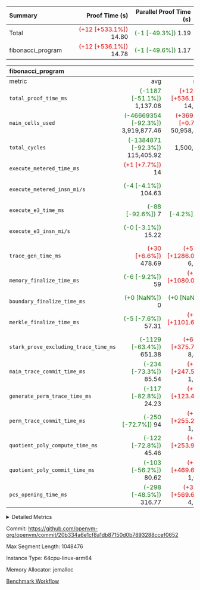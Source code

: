 | Summary | Proof Time (s) | Parallel Proof Time (s) |
|:---|---:|---:|
| Total | <span style='color: red'>(+12 [+533.1%])</span> 14.80 | <span style='color: green'>(-1 [-49.3%])</span> 1.19 |
| fibonacci_program | <span style='color: red'>(+12 [+536.1%])</span> 14.78 | <span style='color: green'>(-1 [-49.6%])</span> 1.17 |


| fibonacci_program |||||
|:---|---:|---:|---:|---:|
|metric|avg|sum|max|min|
| `total_proof_time_ms ` | <span style='color: green'>(-1187 [-51.1%])</span> 1,137.08 | <span style='color: red'>(+12458 [+536.1%])</span> 14,782 | <span style='color: green'>(-1152 [-49.6%])</span> 1,172 | <span style='color: green'>(-1294 [-55.7%])</span> 1,030 |
| `main_cells_used     ` | <span style='color: green'>(-46669354 [-92.3%])</span> 3,919,877.46 | <span style='color: red'>(+369176 [+0.7%])</span> 50,958,407 | <span style='color: green'>(-46621970 [-92.2%])</span> 3,967,261 | <span style='color: green'>(-46853969 [-92.6%])</span> 3,735,262 |
| `total_cycles        ` | <span style='color: green'>(-1384871 [-92.3%])</span> 115,405.92 |  1,500,277 | <span style='color: green'>(-1384277 [-92.3%])</span> 116,000 | <span style='color: green'>(-1392000 [-92.8%])</span> 108,277 |
| `execute_metered_time_ms` | <span style='color: red'>(+1 [+7.7%])</span> 14 | -          | -          | -          |
| `execute_metered_insn_mi/s` | <span style='color: green'>(-4 [-4.1%])</span> 104.63 | -          | <span style='color: green'>(-4 [-4.1%])</span> 104.63 | <span style='color: green'>(-4 [-4.1%])</span> 104.63 |
| `execute_e3_time_ms  ` | <span style='color: green'>(-88 [-92.6%])</span> 7 | <span style='color: green'>(-4 [-4.2%])</span> 91 | <span style='color: green'>(-88 [-92.6%])</span> 7 | <span style='color: green'>(-88 [-92.6%])</span> 7 |
| `execute_e3_insn_mi/s` | <span style='color: green'>(-0 [-3.1%])</span> 15.22 | -          | <span style='color: green'>(-0 [-2.2%])</span> 15.36 | <span style='color: green'>(-1 [-6.2%])</span> 14.73 |
| `trace_gen_time_ms   ` | <span style='color: red'>(+30 [+6.6%])</span> 478.69 | <span style='color: red'>(+5774 [+1286.0%])</span> 6,223 | <span style='color: red'>(+61 [+13.6%])</span> 510 | <span style='color: green'>(-147 [-32.7%])</span> 302 |
| `memory_finalize_time_ms` | <span style='color: green'>(-6 [-9.2%])</span> 59 | <span style='color: red'>(+702 [+1080.0%])</span> 767 | <span style='color: green'>(-1 [-1.5%])</span> 64 | <span style='color: green'>(-8 [-12.3%])</span> 57 |
| `boundary_finalize_time_ms` | <span style='color: green'>(+0 [NaN%])</span> 0 | <span style='color: green'>(+0 [NaN%])</span> 0 | <span style='color: green'>(+0 [NaN%])</span> 0 | <span style='color: green'>(+0 [NaN%])</span> 0 |
| `merkle_finalize_time_ms` | <span style='color: green'>(-5 [-7.6%])</span> 57.31 | <span style='color: red'>(+683 [+1101.6%])</span> 745 |  62 | <span style='color: green'>(-7 [-11.3%])</span> 55 |
| `stark_prove_excluding_trace_time_ms` | <span style='color: green'>(-1129 [-63.4%])</span> 651.38 | <span style='color: red'>(+6688 [+375.7%])</span> 8,468 | <span style='color: green'>(-1059 [-59.5%])</span> 721 | <span style='color: green'>(-1189 [-66.8%])</span> 591 |
| `main_trace_commit_time_ms` | <span style='color: green'>(-234 [-73.3%])</span> 85.54 | <span style='color: red'>(+792 [+247.5%])</span> 1,112 | <span style='color: green'>(-208 [-65.0%])</span> 112 | <span style='color: green'>(-246 [-76.9%])</span> 74 |
| `generate_perm_trace_time_ms` | <span style='color: green'>(-117 [-82.8%])</span> 24.23 | <span style='color: red'>(+174 [+123.4%])</span> 315 | <span style='color: green'>(-114 [-80.9%])</span> 27 | <span style='color: green'>(-121 [-85.8%])</span> 20 |
| `perm_trace_commit_time_ms` | <span style='color: green'>(-250 [-72.7%])</span> 94 | <span style='color: red'>(+878 [+255.2%])</span> 1,222 | <span style='color: green'>(-239 [-69.5%])</span> 105 | <span style='color: green'>(-263 [-76.5%])</span> 81 |
| `quotient_poly_compute_time_ms` | <span style='color: green'>(-122 [-72.8%])</span> 45.46 | <span style='color: red'>(+424 [+253.9%])</span> 591 | <span style='color: green'>(-118 [-70.7%])</span> 49 | <span style='color: green'>(-128 [-76.6%])</span> 39 |
| `quotient_poly_commit_time_ms` | <span style='color: green'>(-103 [-56.2%])</span> 80.62 | <span style='color: red'>(+864 [+469.6%])</span> 1,048 | <span style='color: green'>(-79 [-42.9%])</span> 105 | <span style='color: green'>(-109 [-59.2%])</span> 75 |
| `pcs_opening_time_ms ` | <span style='color: green'>(-298 [-48.5%])</span> 316.77 | <span style='color: red'>(+3503 [+569.6%])</span> 4,118 | <span style='color: green'>(-287 [-46.7%])</span> 328 | <span style='color: green'>(-317 [-51.5%])</span> 298 |



<details>
<summary>Detailed Metrics</summary>

|  | keygen_time_ms | commit_exe_time_ms | app proof_time_ms |
| --- | --- | --- |
|  | 246 | 5 | 58,448 | 

| group | num_segments | memory_to_vec_partition_time_ms | insns | fri.log_blowup | execute_segment_time_ms | execute_metered_time_ms | execute_metered_insn_mi/s |
| --- | --- | --- | --- | --- | --- | --- | --- |
| fibonacci_program | 13 | 23 | 1,500,278 | 1 | 4,408 | 14 | 104.63 | 

| group | air_name | quotient_deg | interactions | constraints |
| --- | --- | --- | --- | --- |
| fibonacci_program | AccessAdapterAir<16> | 2 | 5 | 12 | 
| fibonacci_program | AccessAdapterAir<2> | 2 | 5 | 12 | 
| fibonacci_program | AccessAdapterAir<32> | 2 | 5 | 12 | 
| fibonacci_program | AccessAdapterAir<4> | 2 | 5 | 12 | 
| fibonacci_program | AccessAdapterAir<8> | 2 | 5 | 12 | 
| fibonacci_program | BitwiseOperationLookupAir<8> | 2 | 2 | 4 | 
| fibonacci_program | MemoryMerkleAir<8> | 2 | 4 | 39 | 
| fibonacci_program | PersistentBoundaryAir<8> | 2 | 3 | 7 | 
| fibonacci_program | PhantomAir | 2 | 3 | 5 | 
| fibonacci_program | Poseidon2PeripheryAir<BabyBearParameters>, 1> | 2 | 1 | 286 | 
| fibonacci_program | ProgramAir | 1 | 1 | 4 | 
| fibonacci_program | RangeTupleCheckerAir<2> | 1 | 1 | 4 | 
| fibonacci_program | Rv32HintStoreAir | 2 | 18 | 28 | 
| fibonacci_program | VariableRangeCheckerAir | 1 | 1 | 4 | 
| fibonacci_program | VmAirWrapper<Rv32BaseAluAdapterAir, BaseAluCoreAir<4, 8> | 2 | 20 | 37 | 
| fibonacci_program | VmAirWrapper<Rv32BaseAluAdapterAir, LessThanCoreAir<4, 8> | 2 | 18 | 40 | 
| fibonacci_program | VmAirWrapper<Rv32BaseAluAdapterAir, ShiftCoreAir<4, 8> | 2 | 24 | 91 | 
| fibonacci_program | VmAirWrapper<Rv32BranchAdapterAir, BranchEqualCoreAir<4> | 2 | 11 | 20 | 
| fibonacci_program | VmAirWrapper<Rv32BranchAdapterAir, BranchLessThanCoreAir<4, 8> | 2 | 13 | 35 | 
| fibonacci_program | VmAirWrapper<Rv32CondRdWriteAdapterAir, Rv32JalLuiCoreAir> | 2 | 10 | 18 | 
| fibonacci_program | VmAirWrapper<Rv32JalrAdapterAir, Rv32JalrCoreAir> | 2 | 16 | 20 | 
| fibonacci_program | VmAirWrapper<Rv32LoadStoreAdapterAir, LoadSignExtendCoreAir<4, 8> | 2 | 18 | 33 | 
| fibonacci_program | VmAirWrapper<Rv32LoadStoreAdapterAir, LoadStoreCoreAir<4> | 2 | 17 | 40 | 
| fibonacci_program | VmAirWrapper<Rv32MultAdapterAir, DivRemCoreAir<4, 8> | 2 | 25 | 84 | 
| fibonacci_program | VmAirWrapper<Rv32MultAdapterAir, MulHCoreAir<4, 8> | 2 | 24 | 31 | 
| fibonacci_program | VmAirWrapper<Rv32MultAdapterAir, MultiplicationCoreAir<4, 8> | 2 | 19 | 19 | 
| fibonacci_program | VmAirWrapper<Rv32RdWriteAdapterAir, Rv32AuipcCoreAir> | 2 | 12 | 14 | 
| fibonacci_program | VmConnectorAir | 2 | 5 | 11 | 

| group | air_name | segment | rows | prep_cols | perm_cols | main_cols | cells |
| --- | --- | --- | --- | --- | --- | --- | --- |
| fibonacci_program | AccessAdapterAir<8> | 0 | 64 |  | 16 | 17 | 2,112 | 
| fibonacci_program | AccessAdapterAir<8> | 1 | 16 |  | 16 | 17 | 528 | 
| fibonacci_program | AccessAdapterAir<8> | 10 | 16 |  | 16 | 17 | 528 | 
| fibonacci_program | AccessAdapterAir<8> | 11 | 16 |  | 16 | 17 | 528 | 
| fibonacci_program | AccessAdapterAir<8> | 12 | 64 |  | 16 | 17 | 2,112 | 
| fibonacci_program | AccessAdapterAir<8> | 2 | 16 |  | 16 | 17 | 528 | 
| fibonacci_program | AccessAdapterAir<8> | 3 | 16 |  | 16 | 17 | 528 | 
| fibonacci_program | AccessAdapterAir<8> | 4 | 16 |  | 16 | 17 | 528 | 
| fibonacci_program | AccessAdapterAir<8> | 5 | 16 |  | 16 | 17 | 528 | 
| fibonacci_program | AccessAdapterAir<8> | 6 | 16 |  | 16 | 17 | 528 | 
| fibonacci_program | AccessAdapterAir<8> | 7 | 16 |  | 16 | 17 | 528 | 
| fibonacci_program | AccessAdapterAir<8> | 8 | 16 |  | 16 | 17 | 528 | 
| fibonacci_program | AccessAdapterAir<8> | 9 | 16 |  | 16 | 17 | 528 | 
| fibonacci_program | BitwiseOperationLookupAir<8> | 0 | 65,536 | 3 | 8 | 2 | 655,360 | 
| fibonacci_program | BitwiseOperationLookupAir<8> | 1 | 65,536 | 3 | 8 | 2 | 655,360 | 
| fibonacci_program | BitwiseOperationLookupAir<8> | 10 | 65,536 | 3 | 8 | 2 | 655,360 | 
| fibonacci_program | BitwiseOperationLookupAir<8> | 11 | 65,536 | 3 | 8 | 2 | 655,360 | 
| fibonacci_program | BitwiseOperationLookupAir<8> | 12 | 65,536 | 3 | 8 | 2 | 655,360 | 
| fibonacci_program | BitwiseOperationLookupAir<8> | 2 | 65,536 | 3 | 8 | 2 | 655,360 | 
| fibonacci_program | BitwiseOperationLookupAir<8> | 3 | 65,536 | 3 | 8 | 2 | 655,360 | 
| fibonacci_program | BitwiseOperationLookupAir<8> | 4 | 65,536 | 3 | 8 | 2 | 655,360 | 
| fibonacci_program | BitwiseOperationLookupAir<8> | 5 | 65,536 | 3 | 8 | 2 | 655,360 | 
| fibonacci_program | BitwiseOperationLookupAir<8> | 6 | 65,536 | 3 | 8 | 2 | 655,360 | 
| fibonacci_program | BitwiseOperationLookupAir<8> | 7 | 65,536 | 3 | 8 | 2 | 655,360 | 
| fibonacci_program | BitwiseOperationLookupAir<8> | 8 | 65,536 | 3 | 8 | 2 | 655,360 | 
| fibonacci_program | BitwiseOperationLookupAir<8> | 9 | 65,536 | 3 | 8 | 2 | 655,360 | 
| fibonacci_program | MemoryMerkleAir<8> | 0 | 256 |  | 16 | 32 | 12,288 | 
| fibonacci_program | MemoryMerkleAir<8> | 1 | 128 |  | 16 | 32 | 6,144 | 
| fibonacci_program | MemoryMerkleAir<8> | 10 | 128 |  | 16 | 32 | 6,144 | 
| fibonacci_program | MemoryMerkleAir<8> | 11 | 128 |  | 16 | 32 | 6,144 | 
| fibonacci_program | MemoryMerkleAir<8> | 12 | 256 |  | 16 | 32 | 12,288 | 
| fibonacci_program | MemoryMerkleAir<8> | 2 | 128 |  | 16 | 32 | 6,144 | 
| fibonacci_program | MemoryMerkleAir<8> | 3 | 128 |  | 16 | 32 | 6,144 | 
| fibonacci_program | MemoryMerkleAir<8> | 4 | 128 |  | 16 | 32 | 6,144 | 
| fibonacci_program | MemoryMerkleAir<8> | 5 | 128 |  | 16 | 32 | 6,144 | 
| fibonacci_program | MemoryMerkleAir<8> | 6 | 128 |  | 16 | 32 | 6,144 | 
| fibonacci_program | MemoryMerkleAir<8> | 7 | 128 |  | 16 | 32 | 6,144 | 
| fibonacci_program | MemoryMerkleAir<8> | 8 | 128 |  | 16 | 32 | 6,144 | 
| fibonacci_program | MemoryMerkleAir<8> | 9 | 128 |  | 16 | 32 | 6,144 | 
| fibonacci_program | PersistentBoundaryAir<8> | 0 | 64 |  | 12 | 20 | 2,048 | 
| fibonacci_program | PersistentBoundaryAir<8> | 1 | 16 |  | 12 | 20 | 512 | 
| fibonacci_program | PersistentBoundaryAir<8> | 10 | 16 |  | 12 | 20 | 512 | 
| fibonacci_program | PersistentBoundaryAir<8> | 11 | 16 |  | 12 | 20 | 512 | 
| fibonacci_program | PersistentBoundaryAir<8> | 12 | 64 |  | 12 | 20 | 2,048 | 
| fibonacci_program | PersistentBoundaryAir<8> | 2 | 16 |  | 12 | 20 | 512 | 
| fibonacci_program | PersistentBoundaryAir<8> | 3 | 16 |  | 12 | 20 | 512 | 
| fibonacci_program | PersistentBoundaryAir<8> | 4 | 16 |  | 12 | 20 | 512 | 
| fibonacci_program | PersistentBoundaryAir<8> | 5 | 16 |  | 12 | 20 | 512 | 
| fibonacci_program | PersistentBoundaryAir<8> | 6 | 16 |  | 12 | 20 | 512 | 
| fibonacci_program | PersistentBoundaryAir<8> | 7 | 16 |  | 12 | 20 | 512 | 
| fibonacci_program | PersistentBoundaryAir<8> | 8 | 16 |  | 12 | 20 | 512 | 
| fibonacci_program | PersistentBoundaryAir<8> | 9 | 16 |  | 12 | 20 | 512 | 
| fibonacci_program | PhantomAir | 0 | 1 |  | 12 | 6 | 18 | 
| fibonacci_program | PhantomAir | 1 | 1 |  | 12 | 6 | 18 | 
| fibonacci_program | PhantomAir | 10 | 1 |  | 12 | 6 | 18 | 
| fibonacci_program | PhantomAir | 11 | 1 |  | 12 | 6 | 18 | 
| fibonacci_program | PhantomAir | 12 | 1 |  | 12 | 6 | 18 | 
| fibonacci_program | PhantomAir | 2 | 1 |  | 12 | 6 | 18 | 
| fibonacci_program | PhantomAir | 3 | 1 |  | 12 | 6 | 18 | 
| fibonacci_program | PhantomAir | 4 | 1 |  | 12 | 6 | 18 | 
| fibonacci_program | PhantomAir | 5 | 1 |  | 12 | 6 | 18 | 
| fibonacci_program | PhantomAir | 6 | 1 |  | 12 | 6 | 18 | 
| fibonacci_program | PhantomAir | 7 | 1 |  | 12 | 6 | 18 | 
| fibonacci_program | PhantomAir | 8 | 1 |  | 12 | 6 | 18 | 
| fibonacci_program | PhantomAir | 9 | 1 |  | 12 | 6 | 18 | 
| fibonacci_program | Poseidon2PeripheryAir<BabyBearParameters>, 1> | 0 | 256 |  | 8 | 300 | 78,848 | 
| fibonacci_program | Poseidon2PeripheryAir<BabyBearParameters>, 1> | 1 | 128 |  | 8 | 300 | 39,424 | 
| fibonacci_program | Poseidon2PeripheryAir<BabyBearParameters>, 1> | 10 | 128 |  | 8 | 300 | 39,424 | 
| fibonacci_program | Poseidon2PeripheryAir<BabyBearParameters>, 1> | 11 | 128 |  | 8 | 300 | 39,424 | 
| fibonacci_program | Poseidon2PeripheryAir<BabyBearParameters>, 1> | 12 | 512 |  | 8 | 300 | 157,696 | 
| fibonacci_program | Poseidon2PeripheryAir<BabyBearParameters>, 1> | 2 | 128 |  | 8 | 300 | 39,424 | 
| fibonacci_program | Poseidon2PeripheryAir<BabyBearParameters>, 1> | 3 | 128 |  | 8 | 300 | 39,424 | 
| fibonacci_program | Poseidon2PeripheryAir<BabyBearParameters>, 1> | 4 | 128 |  | 8 | 300 | 39,424 | 
| fibonacci_program | Poseidon2PeripheryAir<BabyBearParameters>, 1> | 5 | 128 |  | 8 | 300 | 39,424 | 
| fibonacci_program | Poseidon2PeripheryAir<BabyBearParameters>, 1> | 6 | 128 |  | 8 | 300 | 39,424 | 
| fibonacci_program | Poseidon2PeripheryAir<BabyBearParameters>, 1> | 7 | 128 |  | 8 | 300 | 39,424 | 
| fibonacci_program | Poseidon2PeripheryAir<BabyBearParameters>, 1> | 8 | 128 |  | 8 | 300 | 39,424 | 
| fibonacci_program | Poseidon2PeripheryAir<BabyBearParameters>, 1> | 9 | 128 |  | 8 | 300 | 39,424 | 
| fibonacci_program | ProgramAir | 0 | 8,192 |  | 8 | 10 | 147,456 | 
| fibonacci_program | ProgramAir | 1 | 8,192 |  | 8 | 10 | 147,456 | 
| fibonacci_program | ProgramAir | 10 | 8,192 |  | 8 | 10 | 147,456 | 
| fibonacci_program | ProgramAir | 11 | 8,192 |  | 8 | 10 | 147,456 | 
| fibonacci_program | ProgramAir | 12 | 8,192 |  | 8 | 10 | 147,456 | 
| fibonacci_program | ProgramAir | 2 | 8,192 |  | 8 | 10 | 147,456 | 
| fibonacci_program | ProgramAir | 3 | 8,192 |  | 8 | 10 | 147,456 | 
| fibonacci_program | ProgramAir | 4 | 8,192 |  | 8 | 10 | 147,456 | 
| fibonacci_program | ProgramAir | 5 | 8,192 |  | 8 | 10 | 147,456 | 
| fibonacci_program | ProgramAir | 6 | 8,192 |  | 8 | 10 | 147,456 | 
| fibonacci_program | ProgramAir | 7 | 8,192 |  | 8 | 10 | 147,456 | 
| fibonacci_program | ProgramAir | 8 | 8,192 |  | 8 | 10 | 147,456 | 
| fibonacci_program | ProgramAir | 9 | 8,192 |  | 8 | 10 | 147,456 | 
| fibonacci_program | RangeTupleCheckerAir<2> | 0 | 524,288 | 2 | 8 | 1 | 4,718,592 | 
| fibonacci_program | RangeTupleCheckerAir<2> | 1 | 524,288 | 2 | 8 | 1 | 4,718,592 | 
| fibonacci_program | RangeTupleCheckerAir<2> | 10 | 524,288 | 2 | 8 | 1 | 4,718,592 | 
| fibonacci_program | RangeTupleCheckerAir<2> | 11 | 524,288 | 2 | 8 | 1 | 4,718,592 | 
| fibonacci_program | RangeTupleCheckerAir<2> | 12 | 524,288 | 2 | 8 | 1 | 4,718,592 | 
| fibonacci_program | RangeTupleCheckerAir<2> | 2 | 524,288 | 2 | 8 | 1 | 4,718,592 | 
| fibonacci_program | RangeTupleCheckerAir<2> | 3 | 524,288 | 2 | 8 | 1 | 4,718,592 | 
| fibonacci_program | RangeTupleCheckerAir<2> | 4 | 524,288 | 2 | 8 | 1 | 4,718,592 | 
| fibonacci_program | RangeTupleCheckerAir<2> | 5 | 524,288 | 2 | 8 | 1 | 4,718,592 | 
| fibonacci_program | RangeTupleCheckerAir<2> | 6 | 524,288 | 2 | 8 | 1 | 4,718,592 | 
| fibonacci_program | RangeTupleCheckerAir<2> | 7 | 524,288 | 2 | 8 | 1 | 4,718,592 | 
| fibonacci_program | RangeTupleCheckerAir<2> | 8 | 524,288 | 2 | 8 | 1 | 4,718,592 | 
| fibonacci_program | RangeTupleCheckerAir<2> | 9 | 524,288 | 2 | 8 | 1 | 4,718,592 | 
| fibonacci_program | Rv32HintStoreAir | 0 | 4 |  | 44 | 32 | 304 | 
| fibonacci_program | VariableRangeCheckerAir | 0 | 262,144 | 2 | 8 | 1 | 2,359,296 | 
| fibonacci_program | VariableRangeCheckerAir | 1 | 262,144 | 2 | 8 | 1 | 2,359,296 | 
| fibonacci_program | VariableRangeCheckerAir | 10 | 262,144 | 2 | 8 | 1 | 2,359,296 | 
| fibonacci_program | VariableRangeCheckerAir | 11 | 262,144 | 2 | 8 | 1 | 2,359,296 | 
| fibonacci_program | VariableRangeCheckerAir | 12 | 262,144 | 2 | 8 | 1 | 2,359,296 | 
| fibonacci_program | VariableRangeCheckerAir | 2 | 262,144 | 2 | 8 | 1 | 2,359,296 | 
| fibonacci_program | VariableRangeCheckerAir | 3 | 262,144 | 2 | 8 | 1 | 2,359,296 | 
| fibonacci_program | VariableRangeCheckerAir | 4 | 262,144 | 2 | 8 | 1 | 2,359,296 | 
| fibonacci_program | VariableRangeCheckerAir | 5 | 262,144 | 2 | 8 | 1 | 2,359,296 | 
| fibonacci_program | VariableRangeCheckerAir | 6 | 262,144 | 2 | 8 | 1 | 2,359,296 | 
| fibonacci_program | VariableRangeCheckerAir | 7 | 262,144 | 2 | 8 | 1 | 2,359,296 | 
| fibonacci_program | VariableRangeCheckerAir | 8 | 262,144 | 2 | 8 | 1 | 2,359,296 | 
| fibonacci_program | VariableRangeCheckerAir | 9 | 262,144 | 2 | 8 | 1 | 2,359,296 | 
| fibonacci_program | VmAirWrapper<Rv32BaseAluAdapterAir, BaseAluCoreAir<4, 8> | 0 | 131,072 |  | 52 | 36 | 11,534,336 | 
| fibonacci_program | VmAirWrapper<Rv32BaseAluAdapterAir, BaseAluCoreAir<4, 8> | 1 | 131,072 |  | 52 | 36 | 11,534,336 | 
| fibonacci_program | VmAirWrapper<Rv32BaseAluAdapterAir, BaseAluCoreAir<4, 8> | 10 | 131,072 |  | 52 | 36 | 11,534,336 | 
| fibonacci_program | VmAirWrapper<Rv32BaseAluAdapterAir, BaseAluCoreAir<4, 8> | 11 | 131,072 |  | 52 | 36 | 11,534,336 | 
| fibonacci_program | VmAirWrapper<Rv32BaseAluAdapterAir, BaseAluCoreAir<4, 8> | 12 | 65,536 |  | 52 | 36 | 5,767,168 | 
| fibonacci_program | VmAirWrapper<Rv32BaseAluAdapterAir, BaseAluCoreAir<4, 8> | 2 | 131,072 |  | 52 | 36 | 11,534,336 | 
| fibonacci_program | VmAirWrapper<Rv32BaseAluAdapterAir, BaseAluCoreAir<4, 8> | 3 | 131,072 |  | 52 | 36 | 11,534,336 | 
| fibonacci_program | VmAirWrapper<Rv32BaseAluAdapterAir, BaseAluCoreAir<4, 8> | 4 | 131,072 |  | 52 | 36 | 11,534,336 | 
| fibonacci_program | VmAirWrapper<Rv32BaseAluAdapterAir, BaseAluCoreAir<4, 8> | 5 | 131,072 |  | 52 | 36 | 11,534,336 | 
| fibonacci_program | VmAirWrapper<Rv32BaseAluAdapterAir, BaseAluCoreAir<4, 8> | 6 | 131,072 |  | 52 | 36 | 11,534,336 | 
| fibonacci_program | VmAirWrapper<Rv32BaseAluAdapterAir, BaseAluCoreAir<4, 8> | 7 | 131,072 |  | 52 | 36 | 11,534,336 | 
| fibonacci_program | VmAirWrapper<Rv32BaseAluAdapterAir, BaseAluCoreAir<4, 8> | 8 | 131,072 |  | 52 | 36 | 11,534,336 | 
| fibonacci_program | VmAirWrapper<Rv32BaseAluAdapterAir, BaseAluCoreAir<4, 8> | 9 | 131,072 |  | 52 | 36 | 11,534,336 | 
| fibonacci_program | VmAirWrapper<Rv32BaseAluAdapterAir, LessThanCoreAir<4, 8> | 0 | 32,768 |  | 40 | 37 | 2,523,136 | 
| fibonacci_program | VmAirWrapper<Rv32BaseAluAdapterAir, LessThanCoreAir<4, 8> | 1 | 32,768 |  | 40 | 37 | 2,523,136 | 
| fibonacci_program | VmAirWrapper<Rv32BaseAluAdapterAir, LessThanCoreAir<4, 8> | 10 | 32,768 |  | 40 | 37 | 2,523,136 | 
| fibonacci_program | VmAirWrapper<Rv32BaseAluAdapterAir, LessThanCoreAir<4, 8> | 11 | 32,768 |  | 40 | 37 | 2,523,136 | 
| fibonacci_program | VmAirWrapper<Rv32BaseAluAdapterAir, LessThanCoreAir<4, 8> | 12 | 32,768 |  | 40 | 37 | 2,523,136 | 
| fibonacci_program | VmAirWrapper<Rv32BaseAluAdapterAir, LessThanCoreAir<4, 8> | 2 | 32,768 |  | 40 | 37 | 2,523,136 | 
| fibonacci_program | VmAirWrapper<Rv32BaseAluAdapterAir, LessThanCoreAir<4, 8> | 3 | 32,768 |  | 40 | 37 | 2,523,136 | 
| fibonacci_program | VmAirWrapper<Rv32BaseAluAdapterAir, LessThanCoreAir<4, 8> | 4 | 32,768 |  | 40 | 37 | 2,523,136 | 
| fibonacci_program | VmAirWrapper<Rv32BaseAluAdapterAir, LessThanCoreAir<4, 8> | 5 | 32,768 |  | 40 | 37 | 2,523,136 | 
| fibonacci_program | VmAirWrapper<Rv32BaseAluAdapterAir, LessThanCoreAir<4, 8> | 6 | 32,768 |  | 40 | 37 | 2,523,136 | 
| fibonacci_program | VmAirWrapper<Rv32BaseAluAdapterAir, LessThanCoreAir<4, 8> | 7 | 32,768 |  | 40 | 37 | 2,523,136 | 
| fibonacci_program | VmAirWrapper<Rv32BaseAluAdapterAir, LessThanCoreAir<4, 8> | 8 | 32,768 |  | 40 | 37 | 2,523,136 | 
| fibonacci_program | VmAirWrapper<Rv32BaseAluAdapterAir, LessThanCoreAir<4, 8> | 9 | 32,768 |  | 40 | 37 | 2,523,136 | 
| fibonacci_program | VmAirWrapper<Rv32BranchAdapterAir, BranchEqualCoreAir<4> | 0 | 16,384 |  | 28 | 26 | 884,736 | 
| fibonacci_program | VmAirWrapper<Rv32BranchAdapterAir, BranchEqualCoreAir<4> | 1 | 16,384 |  | 28 | 26 | 884,736 | 
| fibonacci_program | VmAirWrapper<Rv32BranchAdapterAir, BranchEqualCoreAir<4> | 10 | 16,384 |  | 28 | 26 | 884,736 | 
| fibonacci_program | VmAirWrapper<Rv32BranchAdapterAir, BranchEqualCoreAir<4> | 11 | 16,384 |  | 28 | 26 | 884,736 | 
| fibonacci_program | VmAirWrapper<Rv32BranchAdapterAir, BranchEqualCoreAir<4> | 12 | 16,384 |  | 28 | 26 | 884,736 | 
| fibonacci_program | VmAirWrapper<Rv32BranchAdapterAir, BranchEqualCoreAir<4> | 2 | 16,384 |  | 28 | 26 | 884,736 | 
| fibonacci_program | VmAirWrapper<Rv32BranchAdapterAir, BranchEqualCoreAir<4> | 3 | 16,384 |  | 28 | 26 | 884,736 | 
| fibonacci_program | VmAirWrapper<Rv32BranchAdapterAir, BranchEqualCoreAir<4> | 4 | 16,384 |  | 28 | 26 | 884,736 | 
| fibonacci_program | VmAirWrapper<Rv32BranchAdapterAir, BranchEqualCoreAir<4> | 5 | 16,384 |  | 28 | 26 | 884,736 | 
| fibonacci_program | VmAirWrapper<Rv32BranchAdapterAir, BranchEqualCoreAir<4> | 6 | 16,384 |  | 28 | 26 | 884,736 | 
| fibonacci_program | VmAirWrapper<Rv32BranchAdapterAir, BranchEqualCoreAir<4> | 7 | 16,384 |  | 28 | 26 | 884,736 | 
| fibonacci_program | VmAirWrapper<Rv32BranchAdapterAir, BranchEqualCoreAir<4> | 8 | 16,384 |  | 28 | 26 | 884,736 | 
| fibonacci_program | VmAirWrapper<Rv32BranchAdapterAir, BranchEqualCoreAir<4> | 9 | 16,384 |  | 28 | 26 | 884,736 | 
| fibonacci_program | VmAirWrapper<Rv32BranchAdapterAir, BranchLessThanCoreAir<4, 8> | 0 | 8 |  | 32 | 32 | 512 | 
| fibonacci_program | VmAirWrapper<Rv32BranchAdapterAir, BranchLessThanCoreAir<4, 8> | 12 | 2 |  | 32 | 32 | 128 | 
| fibonacci_program | VmAirWrapper<Rv32CondRdWriteAdapterAir, Rv32JalLuiCoreAir> | 0 | 8,192 |  | 28 | 18 | 376,832 | 
| fibonacci_program | VmAirWrapper<Rv32CondRdWriteAdapterAir, Rv32JalLuiCoreAir> | 1 | 8,192 |  | 28 | 18 | 376,832 | 
| fibonacci_program | VmAirWrapper<Rv32CondRdWriteAdapterAir, Rv32JalLuiCoreAir> | 10 | 8,192 |  | 28 | 18 | 376,832 | 
| fibonacci_program | VmAirWrapper<Rv32CondRdWriteAdapterAir, Rv32JalLuiCoreAir> | 11 | 8,192 |  | 28 | 18 | 376,832 | 
| fibonacci_program | VmAirWrapper<Rv32CondRdWriteAdapterAir, Rv32JalLuiCoreAir> | 12 | 8,192 |  | 28 | 18 | 376,832 | 
| fibonacci_program | VmAirWrapper<Rv32CondRdWriteAdapterAir, Rv32JalLuiCoreAir> | 2 | 8,192 |  | 28 | 18 | 376,832 | 
| fibonacci_program | VmAirWrapper<Rv32CondRdWriteAdapterAir, Rv32JalLuiCoreAir> | 3 | 8,192 |  | 28 | 18 | 376,832 | 
| fibonacci_program | VmAirWrapper<Rv32CondRdWriteAdapterAir, Rv32JalLuiCoreAir> | 4 | 8,192 |  | 28 | 18 | 376,832 | 
| fibonacci_program | VmAirWrapper<Rv32CondRdWriteAdapterAir, Rv32JalLuiCoreAir> | 5 | 8,192 |  | 28 | 18 | 376,832 | 
| fibonacci_program | VmAirWrapper<Rv32CondRdWriteAdapterAir, Rv32JalLuiCoreAir> | 6 | 8,192 |  | 28 | 18 | 376,832 | 
| fibonacci_program | VmAirWrapper<Rv32CondRdWriteAdapterAir, Rv32JalLuiCoreAir> | 7 | 8,192 |  | 28 | 18 | 376,832 | 
| fibonacci_program | VmAirWrapper<Rv32CondRdWriteAdapterAir, Rv32JalLuiCoreAir> | 8 | 8,192 |  | 28 | 18 | 376,832 | 
| fibonacci_program | VmAirWrapper<Rv32CondRdWriteAdapterAir, Rv32JalLuiCoreAir> | 9 | 8,192 |  | 28 | 18 | 376,832 | 
| fibonacci_program | VmAirWrapper<Rv32JalrAdapterAir, Rv32JalrCoreAir> | 0 | 16 |  | 36 | 28 | 1,024 | 
| fibonacci_program | VmAirWrapper<Rv32JalrAdapterAir, Rv32JalrCoreAir> | 12 | 16 |  | 36 | 28 | 1,024 | 
| fibonacci_program | VmAirWrapper<Rv32LoadStoreAdapterAir, LoadStoreCoreAir<4> | 0 | 32 |  | 52 | 41 | 2,976 | 
| fibonacci_program | VmAirWrapper<Rv32LoadStoreAdapterAir, LoadStoreCoreAir<4> | 12 | 64 |  | 52 | 41 | 5,952 | 
| fibonacci_program | VmAirWrapper<Rv32RdWriteAdapterAir, Rv32AuipcCoreAir> | 0 | 8 |  | 28 | 20 | 384 | 
| fibonacci_program | VmAirWrapper<Rv32RdWriteAdapterAir, Rv32AuipcCoreAir> | 12 | 8 |  | 28 | 20 | 384 | 
| fibonacci_program | VmConnectorAir | 0 | 2 | 1 | 16 | 5 | 42 | 
| fibonacci_program | VmConnectorAir | 1 | 2 | 1 | 16 | 5 | 42 | 
| fibonacci_program | VmConnectorAir | 10 | 2 | 1 | 16 | 5 | 42 | 
| fibonacci_program | VmConnectorAir | 11 | 2 | 1 | 16 | 5 | 42 | 
| fibonacci_program | VmConnectorAir | 12 | 2 | 1 | 16 | 5 | 42 | 
| fibonacci_program | VmConnectorAir | 2 | 2 | 1 | 16 | 5 | 42 | 
| fibonacci_program | VmConnectorAir | 3 | 2 | 1 | 16 | 5 | 42 | 
| fibonacci_program | VmConnectorAir | 4 | 2 | 1 | 16 | 5 | 42 | 
| fibonacci_program | VmConnectorAir | 5 | 2 | 1 | 16 | 5 | 42 | 
| fibonacci_program | VmConnectorAir | 6 | 2 | 1 | 16 | 5 | 42 | 
| fibonacci_program | VmConnectorAir | 7 | 2 | 1 | 16 | 5 | 42 | 
| fibonacci_program | VmConnectorAir | 8 | 2 | 1 | 16 | 5 | 42 | 
| fibonacci_program | VmConnectorAir | 9 | 2 | 1 | 16 | 5 | 42 | 

| group | segment | trace_gen_time_ms | total_proof_time_ms | total_cycles | total_cells | stark_prove_excluding_trace_time_ms | quotient_poly_compute_time_ms | quotient_poly_commit_time_ms | prove_segment_time_ms | perm_trace_commit_time_ms | pcs_opening_time_ms | merkle_finalize_time_ms | memory_to_vec_partition_time_ms | memory_finalize_time_ms | main_trace_commit_time_ms | main_cells_used | insns | generate_perm_trace_time_ms | execute_e3_time_ms | execute_e3_insn_mi/s | boundary_finalize_time_ms |
| --- | --- | --- | --- | --- | --- | --- | --- | --- | --- | --- | --- | --- | --- | --- | --- | --- | --- | --- | --- | --- | --- |
| fibonacci_program | 0 | 302 | 1,030 | 116,000 | 23,300,300 | 721 | 49 | 105 | 892 | 98 | 328 | 62 | 26 | 64 | 112 | 3,967,261 | 116,000 | 25 | 7 | 14.73 | 0 | 
| fibonacci_program | 1 | 487 | 1,151 | 116,000 | 23,246,412 | 657 | 48 | 86 | 791 | 96 | 315 | 55 | 23 | 58 | 84 | 3,932,356 | 116,000 | 24 | 7 | 15.36 | 0 | 
| fibonacci_program | 10 | 479 | 1,131 | 116,000 | 23,246,412 | 645 | 45 | 77 | 778 | 93 | 316 | 55 | 23 | 57 | 84 | 3,932,356 | 116,000 | 26 | 7 | 15.27 | 0 | 
| fibonacci_program | 11 | 509 | 1,167 | 116,000 | 23,246,412 | 651 | 46 | 77 | 785 | 93 | 320 | 59 | 27 | 60 | 84 | 3,932,348 | 116,000 | 23 | 7 | 14.87 | 0 | 
| fibonacci_program | 12 | 490 | 1,088 | 108,277 | 17,614,268 | 591 | 39 | 75 | 753 | 81 | 298 | 58 | 24 | 59 | 74 | 3,735,262 | 108,278 | 20 | 7 | 15.33 | 0 | 
| fibonacci_program | 2 | 494 | 1,155 | 116,000 | 23,246,412 | 654 | 48 | 78 | 787 | 93 | 319 | 57 | 24 | 59 | 84 | 3,932,348 | 116,000 | 23 | 7 | 15.25 | 0 | 
| fibonacci_program | 3 | 484 | 1,149 | 116,000 | 23,246,412 | 658 | 48 | 85 | 791 | 94 | 318 | 58 | 26 | 60 | 85 | 3,932,356 | 116,000 | 24 | 7 | 15.33 | 0 | 
| fibonacci_program | 4 | 488 | 1,145 | 116,000 | 23,246,412 | 650 | 48 | 79 | 783 | 94 | 315 | 55 | 24 | 57 | 84 | 3,932,356 | 116,000 | 25 | 7 | 15.30 | 0 | 
| fibonacci_program | 5 | 505 | 1,160 | 116,000 | 23,246,412 | 648 | 48 | 77 | 781 | 94 | 317 | 56 | 24 | 58 | 84 | 3,932,348 | 116,000 | 24 | 7 | 15.33 | 0 | 
| fibonacci_program | 6 | 486 | 1,135 | 116,000 | 23,246,412 | 642 | 43 | 78 | 776 | 94 | 314 | 58 | 25 | 60 | 85 | 3,932,356 | 116,000 | 25 | 7 | 15.26 | 0 | 
| fibonacci_program | 7 | 484 | 1,140 | 116,000 | 23,246,412 | 649 | 45 | 78 | 782 | 94 | 318 | 58 | 25 | 59 | 85 | 3,932,356 | 116,000 | 25 | 7 | 15.24 | 0 | 
| fibonacci_program | 8 | 510 | 1,159 | 116,000 | 23,246,412 | 642 | 42 | 77 | 776 | 93 | 320 | 56 | 23 | 58 | 83 | 3,932,348 | 116,000 | 24 | 7 | 15.32 | 0 | 
| fibonacci_program | 9 | 505 | 1,172 | 116,000 | 23,246,412 | 660 | 42 | 76 | 793 | 105 | 320 | 58 | 25 | 58 | 84 | 3,932,356 | 116,000 | 27 | 7 | 15.33 | 0 | 

| group | segment | trace_height_constraint | weighted_sum | threshold |
| --- | --- | --- | --- | --- |
| fibonacci_program | 0 | 0 | 376,974 | 2,013,265,921 | 
| fibonacci_program | 0 | 1 | 1,065,544 | 2,013,265,921 | 
| fibonacci_program | 0 | 2 | 188,487 | 2,013,265,921 | 
| fibonacci_program | 0 | 3 | 1,065,548 | 2,013,265,921 | 
| fibonacci_program | 0 | 4 | 832 | 2,013,265,921 | 
| fibonacci_program | 0 | 5 | 320 | 2,013,265,921 | 
| fibonacci_program | 0 | 6 | 778,324 | 2,013,265,921 | 
| fibonacci_program | 0 | 7 |  | 2,013,265,921 | 
| fibonacci_program | 0 | 8 | 4,401,981 | 2,013,265,921 | 
| fibonacci_program | 1 | 0 | 376,838 | 2,013,265,921 | 
| fibonacci_program | 1 | 1 | 1,065,024 | 2,013,265,921 | 
| fibonacci_program | 1 | 2 | 188,419 | 2,013,265,921 | 
| fibonacci_program | 1 | 3 | 1,064,996 | 2,013,265,921 | 
| fibonacci_program | 1 | 4 | 400 | 2,013,265,921 | 
| fibonacci_program | 1 | 5 | 144 | 2,013,265,921 | 
| fibonacci_program | 1 | 6 | 778,240 | 2,013,265,921 | 
| fibonacci_program | 1 | 7 |  | 2,013,265,921 | 
| fibonacci_program | 1 | 8 | 4,399,885 | 2,013,265,921 | 
| fibonacci_program | 10 | 0 | 376,838 | 2,013,265,921 | 
| fibonacci_program | 10 | 1 | 1,065,024 | 2,013,265,921 | 
| fibonacci_program | 10 | 2 | 188,419 | 2,013,265,921 | 
| fibonacci_program | 10 | 3 | 1,064,996 | 2,013,265,921 | 
| fibonacci_program | 10 | 4 | 400 | 2,013,265,921 | 
| fibonacci_program | 10 | 5 | 144 | 2,013,265,921 | 
| fibonacci_program | 10 | 6 | 778,240 | 2,013,265,921 | 
| fibonacci_program | 10 | 7 |  | 2,013,265,921 | 
| fibonacci_program | 10 | 8 | 4,399,885 | 2,013,265,921 | 
| fibonacci_program | 11 | 0 | 376,838 | 2,013,265,921 | 
| fibonacci_program | 11 | 1 | 1,065,024 | 2,013,265,921 | 
| fibonacci_program | 11 | 2 | 188,419 | 2,013,265,921 | 
| fibonacci_program | 11 | 3 | 1,064,996 | 2,013,265,921 | 
| fibonacci_program | 11 | 4 | 400 | 2,013,265,921 | 
| fibonacci_program | 11 | 5 | 144 | 2,013,265,921 | 
| fibonacci_program | 11 | 6 | 778,240 | 2,013,265,921 | 
| fibonacci_program | 11 | 7 |  | 2,013,265,921 | 
| fibonacci_program | 11 | 8 | 4,399,885 | 2,013,265,921 | 
| fibonacci_program | 12 | 0 | 245,946 | 2,013,265,921 | 
| fibonacci_program | 12 | 1 | 672,472 | 2,013,265,921 | 
| fibonacci_program | 12 | 2 | 122,973 | 2,013,265,921 | 
| fibonacci_program | 12 | 3 | 672,540 | 2,013,265,921 | 
| fibonacci_program | 12 | 4 | 832 | 2,013,265,921 | 
| fibonacci_program | 12 | 5 | 320 | 2,013,265,921 | 
| fibonacci_program | 12 | 6 | 450,620 | 2,013,265,921 | 
| fibonacci_program | 12 | 7 |  | 2,013,265,921 | 
| fibonacci_program | 12 | 8 | 3,091,911 | 2,013,265,921 | 
| fibonacci_program | 2 | 0 | 376,838 | 2,013,265,921 | 
| fibonacci_program | 2 | 1 | 1,065,024 | 2,013,265,921 | 
| fibonacci_program | 2 | 2 | 188,419 | 2,013,265,921 | 
| fibonacci_program | 2 | 3 | 1,064,996 | 2,013,265,921 | 
| fibonacci_program | 2 | 4 | 400 | 2,013,265,921 | 
| fibonacci_program | 2 | 5 | 144 | 2,013,265,921 | 
| fibonacci_program | 2 | 6 | 778,240 | 2,013,265,921 | 
| fibonacci_program | 2 | 7 |  | 2,013,265,921 | 
| fibonacci_program | 2 | 8 | 4,399,885 | 2,013,265,921 | 
| fibonacci_program | 3 | 0 | 376,838 | 2,013,265,921 | 
| fibonacci_program | 3 | 1 | 1,065,024 | 2,013,265,921 | 
| fibonacci_program | 3 | 2 | 188,419 | 2,013,265,921 | 
| fibonacci_program | 3 | 3 | 1,064,996 | 2,013,265,921 | 
| fibonacci_program | 3 | 4 | 400 | 2,013,265,921 | 
| fibonacci_program | 3 | 5 | 144 | 2,013,265,921 | 
| fibonacci_program | 3 | 6 | 778,240 | 2,013,265,921 | 
| fibonacci_program | 3 | 7 |  | 2,013,265,921 | 
| fibonacci_program | 3 | 8 | 4,399,885 | 2,013,265,921 | 
| fibonacci_program | 4 | 0 | 376,838 | 2,013,265,921 | 
| fibonacci_program | 4 | 1 | 1,065,024 | 2,013,265,921 | 
| fibonacci_program | 4 | 2 | 188,419 | 2,013,265,921 | 
| fibonacci_program | 4 | 3 | 1,064,996 | 2,013,265,921 | 
| fibonacci_program | 4 | 4 | 400 | 2,013,265,921 | 
| fibonacci_program | 4 | 5 | 144 | 2,013,265,921 | 
| fibonacci_program | 4 | 6 | 778,240 | 2,013,265,921 | 
| fibonacci_program | 4 | 7 |  | 2,013,265,921 | 
| fibonacci_program | 4 | 8 | 4,399,885 | 2,013,265,921 | 
| fibonacci_program | 5 | 0 | 376,838 | 2,013,265,921 | 
| fibonacci_program | 5 | 1 | 1,065,024 | 2,013,265,921 | 
| fibonacci_program | 5 | 2 | 188,419 | 2,013,265,921 | 
| fibonacci_program | 5 | 3 | 1,064,996 | 2,013,265,921 | 
| fibonacci_program | 5 | 4 | 400 | 2,013,265,921 | 
| fibonacci_program | 5 | 5 | 144 | 2,013,265,921 | 
| fibonacci_program | 5 | 6 | 778,240 | 2,013,265,921 | 
| fibonacci_program | 5 | 7 |  | 2,013,265,921 | 
| fibonacci_program | 5 | 8 | 4,399,885 | 2,013,265,921 | 
| fibonacci_program | 6 | 0 | 376,838 | 2,013,265,921 | 
| fibonacci_program | 6 | 1 | 1,065,024 | 2,013,265,921 | 
| fibonacci_program | 6 | 2 | 188,419 | 2,013,265,921 | 
| fibonacci_program | 6 | 3 | 1,064,996 | 2,013,265,921 | 
| fibonacci_program | 6 | 4 | 400 | 2,013,265,921 | 
| fibonacci_program | 6 | 5 | 144 | 2,013,265,921 | 
| fibonacci_program | 6 | 6 | 778,240 | 2,013,265,921 | 
| fibonacci_program | 6 | 7 |  | 2,013,265,921 | 
| fibonacci_program | 6 | 8 | 4,399,885 | 2,013,265,921 | 
| fibonacci_program | 7 | 0 | 376,838 | 2,013,265,921 | 
| fibonacci_program | 7 | 1 | 1,065,024 | 2,013,265,921 | 
| fibonacci_program | 7 | 2 | 188,419 | 2,013,265,921 | 
| fibonacci_program | 7 | 3 | 1,064,996 | 2,013,265,921 | 
| fibonacci_program | 7 | 4 | 400 | 2,013,265,921 | 
| fibonacci_program | 7 | 5 | 144 | 2,013,265,921 | 
| fibonacci_program | 7 | 6 | 778,240 | 2,013,265,921 | 
| fibonacci_program | 7 | 7 |  | 2,013,265,921 | 
| fibonacci_program | 7 | 8 | 4,399,885 | 2,013,265,921 | 
| fibonacci_program | 8 | 0 | 376,838 | 2,013,265,921 | 
| fibonacci_program | 8 | 1 | 1,065,024 | 2,013,265,921 | 
| fibonacci_program | 8 | 2 | 188,419 | 2,013,265,921 | 
| fibonacci_program | 8 | 3 | 1,064,996 | 2,013,265,921 | 
| fibonacci_program | 8 | 4 | 400 | 2,013,265,921 | 
| fibonacci_program | 8 | 5 | 144 | 2,013,265,921 | 
| fibonacci_program | 8 | 6 | 778,240 | 2,013,265,921 | 
| fibonacci_program | 8 | 7 |  | 2,013,265,921 | 
| fibonacci_program | 8 | 8 | 4,399,885 | 2,013,265,921 | 
| fibonacci_program | 9 | 0 | 376,838 | 2,013,265,921 | 
| fibonacci_program | 9 | 1 | 1,065,024 | 2,013,265,921 | 
| fibonacci_program | 9 | 2 | 188,419 | 2,013,265,921 | 
| fibonacci_program | 9 | 3 | 1,064,996 | 2,013,265,921 | 
| fibonacci_program | 9 | 4 | 400 | 2,013,265,921 | 
| fibonacci_program | 9 | 5 | 144 | 2,013,265,921 | 
| fibonacci_program | 9 | 6 | 778,240 | 2,013,265,921 | 
| fibonacci_program | 9 | 7 |  | 2,013,265,921 | 
| fibonacci_program | 9 | 8 | 4,399,885 | 2,013,265,921 | 

</details>


Commit: https://github.com/openvm-org/openvm/commit/20b334a6e1cf8a1db87150d0b7893288ccef0652

Max Segment Length: 1048476

Instance Type: 64cpu-linux-arm64

Memory Allocator: jemalloc

[Benchmark Workflow](https://github.com/openvm-org/openvm/actions/runs/16337882510)
